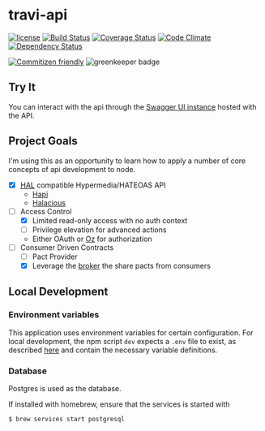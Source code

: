 # travi-api

[![license](https://img.shields.io/github/license/travi/travi-api.svg)](LICENSE)
[![Build Status](https://img.shields.io/travis/travi/travi-api.svg?style=flat)](https://travis-ci.org/travi/travi-api)
[![Coverage Status](https://img.shields.io/coveralls/travi/travi-api.svg?style=flat)](https://coveralls.io/r/travi/travi-api?branch=master)
[![Code Climate](https://img.shields.io/codeclimate/github/travi/travi-api.svg?style=flat)](https://codeclimate.com/github/travi/travi-api)
[![Dependency Status](https://img.shields.io/gemnasium/travi/travi-api.svg?style=flat)](https://gemnasium.com/travi/travi-api)

[![Commitizen friendly](https://img.shields.io/badge/commitizen-friendly-brightgreen.svg)](http://commitizen.github.io/cz-cli/)
![greenkeeper badge](https://badges.greenkeeper.io/travi/travi-api.svg)

## Try It

You can interact with the api through the [Swagger UI instance](https://api.travi.org/documentation)
hosted with the API.

## Project Goals

I'm using this as an opportunity to learn how to apply a number of core concepts
of api development to node.

- [x] <abbr title="Hypertext Application Language">[HAL](http://stateless.co/hal_specification.html)</abbr>
  compatible Hypermedia/HATEOAS API
  - [Hapi](http://hapijs.com/)
  - [Halacious](https://github.com/bleupen/halacious)
- [ ] Access Control
  - [x] Limited read-only access with no auth context
  - [ ]  Privilege elevation for advanced actions
    - Either OAuth or [Oz](https://github.com/hueniverse/oz) for authorization
- [ ] Consumer Driven Contracts
  - [ ] Pact Provider
  - [x] Leverage the [broker](https://pact-api.travi.org) the share pacts from consumers

## Local Development

### Environment variables

This application uses environment variables for certain configuration. For local
development, the npm script `dev` expects a `.env` file to exist, as described
[here](https://devcenter.heroku.com/articles/heroku-local#set-up-your-local-environment-variables)
and contain the necessary variable definitions.

### Database

Postgres is used as the database.

If installed with homebrew, ensure that the services is started with

```bash
$ brew services start postgresql
```
